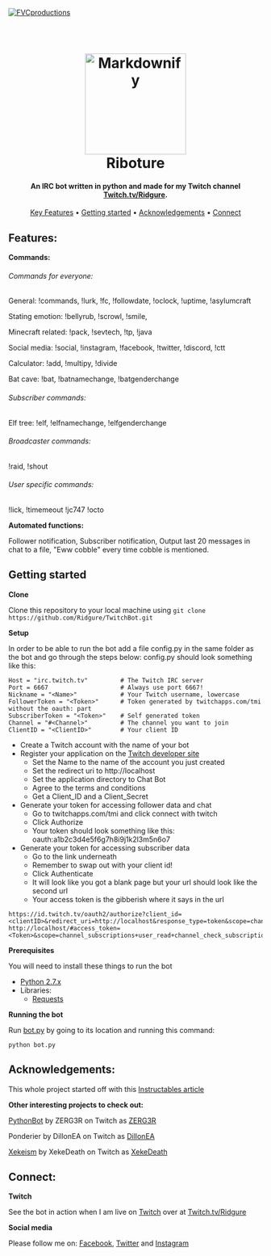 <a href="http://www.twitch.tv/ridgure"><img src="https://pbs.twimg.com/profile_banners/4144666635/1497981943/1500x500" title="FVCproductions" alt="FVCproductions"></a>

<h1 align="center">
  <br>
  <a href="http://www.twitch.tv/ridgure"><img src="https://pbs.twimg.com/profile_images/965416492924891136/N-EvLzcd_400x400.jpg" alt="Markdownify" width="200"></a>
  <br>
  Riboture
  <br>
</h1>

<h4 align="center">An IRC bot written in python and made for my Twitch channel <a href="https://twitch.tv/ridgure" target="_blank">Twitch.tv/Ridgure</a>.</h4>

<p align="center">
  <a href="#key-features">Key Features</a> •
  <a href="#getting-started">Getting started</a> •
  <a href="#acknowledgements">Acknowledgements</a> •
  <a href="#connect">Connect</a>
</p>

## Features:

**Commands:**

###### Commands for everyone:

General:
!commands,
!lurk,
!fc,
!followdate,
!oclock,
!uptime,
!asylumcraft

Stating emotion:
!bellyrub,
!scrowl,
!smile,

Minecraft related:
!pack,
!sevtech,
!tp,
!java

Social media:
!social,
!instagram,
!facebook,
!twitter,
!discord,
!ctt

Calculator:
!add,
!multipy,
!divide

Bat cave:
!bat,
!batnamechange,
!batgenderchange

###### Subscriber commands:
Elf tree:
!elf,
!elfnamechange,
!elfgenderchange

###### Broadcaster commands:
!raid,
!shout

###### User specific commands:
!lick,
!timemeout
!jc747
!octo

**Automated functions:**

Follower notification,
Subscriber notification,
Output last 20 messages in chat to a file, 
"Eww cobble" every time cobble is mentioned. 

## Getting started

**Clone**

Clone this repository to your local machine using 
```git clone https://github.com/Ridgure/TwitchBot.git```

**Setup**

In order to be able to run the bot add a file config.py in the same folder as the bot and go through the steps below:
config.py should look something like this:

```
Host = "irc.twitch.tv"         # The Twitch IRC server
Port = 6667                    # Always use port 6667!
Nickname = "<Name>"            # Your Twitch username, lowercase
FollowerToken = "<Token>"      # Token generated by twitchapps.com/tmi without the oauth: part
SubscriberToken = "<Token>"    # Self generated token
Channel = "#<Channel>"         # The channel you want to join
ClientID = "<ClientID>"        # Your client ID
```

- Create a Twitch account with the name of your bot
- Register your application on the [Twitch developer site](https://glass.twitch.tv/login)
  - Set the Name to the name of the account you just created
  - Set the redirect uri to http://localhost
  - Set the application directory to Chat Bot
  - Agree to the terms and conditions
  - Get a Client_ID and a Client_Secret
- Generate your token for accessing follower data and chat
  - Go to twitchapps.com/tmi and click connect with twitch
  - Click Authorize
  - Your token should look something like this: oauth:a1b2c3d4e5f6g7h8i9j1k2l3m5n6o7
- Generate your token for accessing subscriber data
  - Go to the link underneath 
  - Remember to swap out <clientID> with your client id!
  - Click Authenticate
  - It will look like you got a blank page but your url should look like the second url
  - Your access token is the gibberish where it says <Token> in the url 
```
https://id.twitch.tv/oauth2/authorize?client_id=<clientID>&redirect_uri=http://localhost&response_type=token&scope=channel_subscriptions+user_read+channel_check_subscription+chat_login
http://localhost/#access_token=<Token>&scope=channel_subscriptions+user_read+channel_check_subscription+chat_login&token_type=bearer
```

**Prerequisites**

You will need to install these things to run the bot

- [Python 2.7.x](https://www.python.org/downloads/)
- Libraries:
  - [Requests](http://docs.python-requests.org/en/master/user/install/)
  
**Running the bot**

Run [bot.py](docs/bot.py) by going to its location and running this command:

```
python bot.py
```

## Acknowledgements:

This whole project started off with this [Instructables article](https://www.instructables.com/id/Twitchtv-Moderator-Bot/)

**Other interesting projects to check out:**

[PythonBot](https://github.com/ZERG3R/PythonBot) by ZERG3R on Twitch as [ZERG3R](https//:twitch.tv/ZERG3R)

Ponderier by DillonEA on Twitch as [DillonEA](https//:twitch.tv/DillonEA)

[Xekeism](https://www.xekeland.com/) by XekeDeath on Twitch as [XekeDeath](https//:twitch.tv/DillonEA)

## Connect:

**Twitch**

See the bot in action when I am live on [Twitch](https://twitch.tv/ridgure) over at [Twitch.tv/Ridgure](https://twitch.tv/ridgure)

**Social media**

Please follow me on:
[Facebook](https://www.Facebook.com/ridgure), 
[Twitter](https://www.Twitter.com/ridgure) and
[Instagram](https://www.Instagram.com/rigidstructure)
